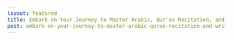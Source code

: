 ```yaml
---
layout: featured
title: Embark on Your Journey to Master Arabic, Qur'an Recitation, and Writing
post: embark-on-your-journey-to-master-arabic-quran-recitation-and-writing
---
```

